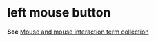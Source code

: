 # left mouse button

**See** [Mouse and mouse interaction term collection](/style-guide/a-z-word-list-term-collections/term-collections/mouse-mouse-interaction-terms)
